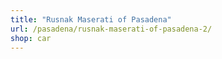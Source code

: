 ```yaml
---
title: "Rusnak Maserati of Pasadena"
url: /pasadena/rusnak-maserati-of-pasadena-2/
shop: car
---
```

